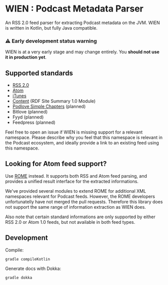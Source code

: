 # WIEN : Podcast Metadata Parser


An RSS 2.0 feed parser for extracting Podcast metadata on the JVM. WIEN is written in Kotlin, but fully Java compatible.


### ⚠️ Early development status warning


WIEN is at a very early stage and may change entirely. You __should not use it in production yet__.


## Supported standards

* [RSS 2.0](http://www.rssboard.org/rss-2-0)
* [Atom](https://tools.ietf.org/html/rfc4287)
* [iTunes](https://help.apple.com/itc/podcasts_connect/#/itcb54353390)
* [Content](http://web.resource.org/rss/1.0/modules/content/) (RDF Site Summary 1.0 Module)
* [Podlove Simple Chapters](https://podlove.org/simple-chapters/) (planned)
* Bitlove (planned)
* Fyyd (planned)
* Feedpress (planned)

Feel free to open an issue if WIEN is missing support for a relevant namespace. Please describe why you feel that this namespace is relevant in the Podcast ecosystem, and ideally provide a link to an existing feed using this namespace.


## Looking for Atom feed support?


Use [ROME](https://github.com/rometools/rome) instead. It supports both RSS and Atom feed parsing, and provides a unified result interface for the extracted informations. 

We've provided several modules to extend ROME for additional XML namespaces relevant for Podcast feeds. However, the ROME developers unfortunatelly have not merged the pull requests. Therefore this library does not support the same range of information extraction as WIEN does. 

Also note that certain standard informations are only supported by either RSS 2.0 or Atom 1.0 feeds, but not available in both feed types.


## Development


Compile:

    gradle compileKotlin
    
Generate docs with Dokka:

    gradle dokka
